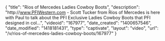 {
    "title": "Rios of Mercedes Ladies Cowboy Boots",
    "description": "http:\/\/www.PFIWestern.com - Scott Tucker from Rios of Mercedes is here with Paul to talk about the PFI Exclusive Ladies Cowboy Boots that PFI designed in col...",
    "videoid": "167977",
    "date_created": "1400657546",
    "date_modified": "1418181431",
    "type": "captivate",
    "layout": "video",
    "url": "\/v\/rios-of-mercedes-ladies-cowboy-boots\/167977"
}
